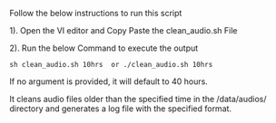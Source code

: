 Follow the below instructions to run this script

1). Open the VI editor and Copy Paste the clean_audio.sh File

2). Run the below Command to execute the output 
 ```
 sh clean_audio.sh 10hrs  or ./clean_audio.sh 10hrs
```
If no argument is provided, it will default to 40 hours.

It cleans audio files older than the specified time in the /data/audios/ directory and generates a log file with the specified format.
